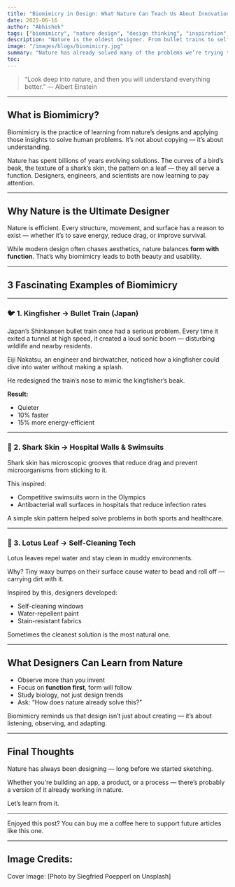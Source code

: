 ```yaml
---
title: "Biomimicry in Design: What Nature Can Teach Us About Innovation"
date: 2025-06-16
author: "Abhishek"
tags: ["biomimicry", "nature design", "design thinking", "inspiration", "product design"]
description: "Nature is the oldest designer. From bullet trains to self-cleaning paint, here's how biomimicry continues to shape our world."
image: "/images/blogs/biomimicry.jpg"
summary: "Nature has already solved many of the problems we’re trying to fix. In this article, I explore how animals, plants, and natural systems inspire smarter, simpler human design."
toc:
---
```


> “Look deep into nature, and then you will understand everything better.” — Albert Einstein

---

## What is Biomimicry?

Biomimicry is the practice of learning from nature’s designs and applying those insights to solve human problems. It’s not about copying — it’s about understanding.

Nature has spent billions of years evolving solutions. The curves of a bird’s beak, the texture of a shark’s skin, the pattern on a leaf — they all serve a function. Designers, engineers, and scientists are now learning to pay attention.

---

## Why Nature is the Ultimate Designer

Nature is efficient. Every structure, movement, and surface has a reason to exist — whether it’s to save energy, reduce drag, or improve survival.

While modern design often chases aesthetics, nature balances **form with function**. That’s why biomimicry leads to both beauty and usability.

---

## 3 Fascinating Examples of Biomimicry

---

### 🐦 1. Kingfisher → Bullet Train (Japan)

Japan’s Shinkansen bullet train once had a serious problem. Every time it exited a tunnel at high speed, it created a loud sonic boom — disturbing wildlife and nearby residents.

Eiji Nakatsu, an engineer and birdwatcher, noticed how a kingfisher could dive into water without making a splash.

He redesigned the train’s nose to mimic the kingfisher’s beak.

**Result:**
- Quieter
- 10% faster
- 15% more energy-efficient

---

### 🦈 2. Shark Skin → Hospital Walls & Swimsuits

Shark skin has microscopic grooves that reduce drag and prevent microorganisms from sticking to it.

This inspired:
- Competitive swimsuits worn in the Olympics
- Antibacterial wall surfaces in hospitals that reduce infection rates

A simple skin pattern helped solve problems in both sports and healthcare.

---

### 🌿 3. Lotus Leaf → Self-Cleaning Tech

Lotus leaves repel water and stay clean in muddy environments.

Why? Tiny waxy bumps on their surface cause water to bead and roll off — carrying dirt with it.

Inspired by this, designers developed:
- Self-cleaning windows
- Water-repellent paint
- Stain-resistant fabrics

Sometimes the cleanest solution is the most natural one.

---

## What Designers Can Learn from Nature

- Observe more than you invent  
- Focus on **function first**, form will follow  
- Study biology, not just design trends  
- Ask: “How does nature already solve this?”

Biomimicry reminds us that design isn’t just about creating — it’s about listening, observing, and adapting.

---

## Final Thoughts

Nature has always been designing — long before we started sketching.

Whether you're building an app, a product, or a process — there’s probably a version of it already working in nature.

Let’s learn from it.

---

Enjoyed this post? You can buy me a coffee here to support future articles like this one.

---

## Image Credits:

Cover Image: [Photo by Siegfried Poepperl on Unsplash] 

